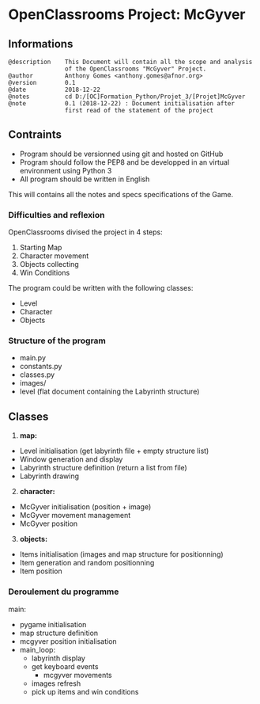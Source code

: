 # OpenClassrooms Project: McGyver

## Informations
    @description    This Document will contain all the scope and analysis
                    of the OpenClassrooms "McGyver" Project.
    @author         Anthony Gomes <anthony.gomes@afnor.org>
    @version        0.1
    @date           2018-12-22
    @notes          cd D:/[OC]Formation_Python/Projet_3/[Projet]McGyver
    @note           0.1 (2018-12-22) : Document initialisation after
                    first read of the statement of the project


## Contraints
- Program should be versionned using git and hosted on GitHub
- Program should follow the PEP8 and be developped in an virtual environment using Python 3
- All program should be written in English

This will contains all the notes and specs specifications of the Game.

### Difficulties and reflexion
OpenClassrooms divised the project in 4 steps:
1. Starting Map
2. Character movement
3. Objects collecting
4. Win Conditions

The program could be written with the following classes:
- Level
- Character
- Objects

### Structure of the program
- main.py
- constants.py
- classes.py
- images/
- level (flat document containing the Labyrinth structure)

## Classes
1. **map:**
  - Level initialisation (get labyrinth file + empty structure list)
  - Window generation and display
  - Labyrinth structure definition (return a list from file)
  - Labyrinth drawing
2. **character:**
  - McGyver initialisation (position + image)
  - McGyver movement management
  - McGyver position
3. **objects:**
  - Items initialisation (images and map structure for positionning)
  - Item generation and random positionning
  - Item position

### Deroulement du programme
main:
  - pygame initialisation
  - map structure definition
  - mcgyver position initialisation
  - main_loop:
    - labyrinth display
    - get keyboard events
      - mcgyver movements
    - images refresh
    - pick up items and win conditions

